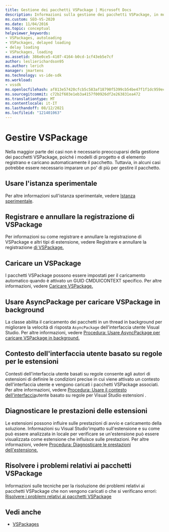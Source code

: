 ```yaml
---
title: Gestione dei pacchetti VSPackage | Microsoft Docs
description: Informazioni sulla gestione dei pacchetti VSPackage, in modo da sapere quando è possibile usare semplicemente la gestione vspackage predefinita fornita da Visual Studio e come e quando personalizzarla.
ms.custom: SEO-VS-2020
ms.date: 11/04/2016
ms.topic: conceptual
helpviewer_keywords:
- VSPackages, autoloading
- VSPackages, delayed loading
- delay loading
- VSPackages, loading
ms.assetid: 386e0ce5-4107-4164-b0cd-1cf43eb5e7cf
author: leslierichardson95
ms.author: lerich
manager: jmartens
ms.technology: vs-ide-sdk
ms.workload:
- vssdk
ms.openlocfilehash: af813e57420cfcb5c583af18790f5399cb54be47f1f1dc959ec1d6d451951711
ms.sourcegitcommit: c72b2f603e1eb3a4157f00926df2e263831ea472
ms.translationtype: MT
ms.contentlocale: it-IT
ms.lasthandoff: 08/12/2021
ms.locfileid: "121401063"
---
```

# <a name="manage-vspackages"></a>Gestire VSPackage
Nella maggior parte dei casi non è necessario preoccuparsi della gestione dei pacchetti VSPackage, poiché i modelli di progetto e di elemento registrano e caricano automaticamente il pacchetto. Tuttavia, in alcuni casi potrebbe essere necessario imparare un po' di più per gestire il pacchetto.

## <a name="use-the-experimental-instance"></a>Usare l'istanza sperimentale
 Per altre informazioni sull'istanza sperimentale, vedere [Istanza sperimentale](../extensibility/the-experimental-instance.md).

## <a name="register-and-unregister-vspackages"></a>Registrare e annullare la registrazione di VSPackage
 Per informazioni su come registrare e annullare la registrazione di VSPackage e altri tipi di estensione, vedere Registrare e annullare la registrazione [di VSPackage.](../extensibility/registering-and-unregistering-vspackages.md)

## <a name="load-a-vspackage"></a>Caricare un VSPackage
 I pacchetti VSPackage possono essere impostati per il caricamento automatico quando è attivato un GUID CMDUICONTEXT specifico. Per altre informazioni, vedere [Caricare VSPackage.](../extensibility/loading-vspackages.md)

## <a name="use-asyncpackage-to-load-vspackages-in-the-background"></a>Usare AsyncPackage per caricare VSPackage in background
 La classe abilita il caricamento dei pacchetti in un thread in background per migliorare la velocità di risposta `AsyncPackage` dell'interfaccia utente Visual Studio. Per altre informazioni, vedere [Procedura: Usare AsyncPackage per caricare VSPackage in background.](../extensibility/how-to-use-asyncpackage-to-load-vspackages-in-the-background.md)

## <a name="rule-based-ui-context-for-extensions"></a>Contesto dell'interfaccia utente basato su regole per le estensioni
 Contesti dell'interfaccia utente basati su regole consente agli autori di estensioni di definire le condizioni precise in cui viene attivato un contesto dell'interfaccia utente e vengono caricati i pacchetti VSPackage associati. Per altre informazioni, vedere [Procedura: Usare il contesto dell'interfaccia](../extensibility/how-to-use-rule-based-ui-context-for-visual-studio-extensions.md)utente basato su regole per Visual Studio estensioni .

## <a name="diagnose-extension-performance"></a>Diagnosticare le prestazioni delle estensioni
Le estensioni possono influire sulle prestazioni di avvio e caricamento della soluzione. Informazioni su Visual Studio'impatto sull'estensione e su come può essere analizzata in locale per verificare se un'estensione può essere visualizzata come estensione che influisce sulle prestazioni. Per altre informazioni, vedere [Procedura: Diagnosticare le prestazioni dell'estensione.](how-to-diagnose-extension-performance.md)

## <a name="troubleshoot-vspackages"></a>Risolvere i problemi relativi ai pacchetti VSPackage
 Informazioni sulle tecniche per la risoluzione dei problemi relativi ai pacchetti VSPackage che non vengono caricati o che si verificano errori: [Risolvere i problemi relativi ai pacchetti VSPackage](../extensibility/troubleshooting-vspackages.md)

## <a name="see-also"></a>Vedi anche
- [VSPackages](../extensibility/internals/vspackages.md)
